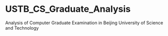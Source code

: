 # USTB_CS_Graduate_Analysis
Analysis of Computer Graduate Examination in Beijing University of Science and Technology
